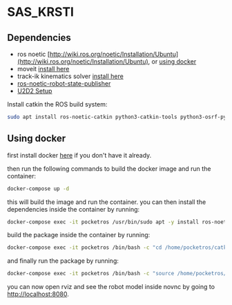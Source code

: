 # SAS_KRSTI

## Dependencies
- ros noetic [http://wiki.ros.org/noetic/Installation/Ubuntu](http://wiki.ros.org/noetic/Installation/Ubuntu), or [using docker](#using-docker)
- moveit [install here](https://moveit.ros.org/install/)
- track-ik kinematics solver [install here](https://ros-planning.github.io/moveit_tutorials/doc/trac_ik/trac_ik_tutorial.html)
- [ros-noetic-robot-state-publisher](https://wiki.ros.org/robot_state_publisher)
- [U2D2 Setup](https://emanual.robotis.com/docs/en/software/dynamixel/dynamixel_workbench/)

Install catkin the ROS build system:
```bash
sudo apt install ros-noetic-catkin python3-catkin-tools python3-osrf-pycommon
```

## Using docker
first install docker [here](https://docs.docker.com/engine/install/ubuntu/) if you don't have it already.

then run the following commands to build the docker image and run the container:
```bash
docker-compose up -d
```
this will build the image and run the container. you can then install the dependencies inside the container by running:
```bash
docker-compose exec -it pocketros /usr/bin/sudo apt -y install ros-noetic-moveit ros-noetic-trac-ik-kinematics-plugin ros-noetic-joint-state-publisher
```
build the package inside the container by running:
```bash
docker-compose exec -it pocketros /bin/bash -c "cd /home/pocketros/catkin_ws && catkin build"
```
and finally run the package by running:
```bash
docker-compose exec -it pocketros /bin/bash -c "source /home/pocketros/catkin_ws/devel/setup.bash && DISPLAY=:0 roslaunch rosaya rosaya.launch"
```
you can now open rviz and see the robot model inside novnc by going to [http://localhost:8080](http://localhost:8080).
